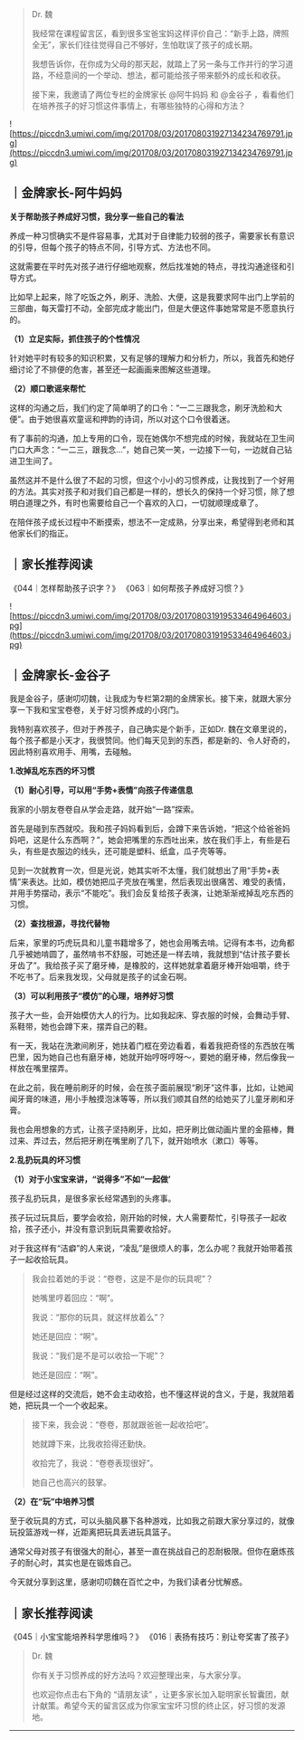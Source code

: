 > Dr. 魏
> 
> 我经常在课程留言区，看到很多宝爸宝妈这样评价自己：“新手上路，牌照全无”，家长们往往觉得自己不够好，生怕耽误了孩子的成长期。
> 
> 我想告诉你，在你成为父母的那天起，就踏上了另一条与工作并行的学习道路，不经意间的一个举动、想法，都可能给孩子带来额外的成长和收获。
> 
> 接下来，我邀请了两位专栏的金牌家长 @阿牛妈妈 和 @金谷子 ，看看他们在培养孩子的好习惯这件事情上，有哪些独特的心得和方法？

![https://piccdn3.umiwi.com/img/201708/03/201708031927134234769791.jpg](https://piccdn3.umiwi.com/img/201708/03/201708031927134234769791.jpg)

## ｜金牌家长-阿牛妈妈

 **关于帮助孩子养成好习惯，我分享一些自己的看法**

养成一种习惯确实不是件容易事，尤其对于自律能力较弱的孩子，需要家长有意识的引导，但每个孩子的特点不同，引导方式、方法也不同。

这就需要在平时先对孩子进行仔细地观察，然后找准她的特点，寻找沟通途径和引导方式。

比如早上起来，除了吃饭之外，刷牙、洗脸、大便，这是我要求阿牛出门上学前的三部曲，每天雷打不动，全部完成才能出门，但是大便这件事她常常是不愿意执行的。

 **（1）立足实际，抓住孩子的个性情况**

针对她平时有较多的知识积累，又有足够的理解力和分析力，所以，我首先和她仔细讨论了不排便的危害，甚至还一起画画来图解这些道理。

 **（2）顺口歌谣来帮忙**

这样的沟通之后，我们约定了简单明了的口令：“一二三跟我念，刷牙洗脸和大便”。由于她很喜欢童谣和押韵的诗词，所以对这个口令很着迷。

有了事前的沟通，加上专用的口令，现在她偶尔不想完成的时候，我就站在卫生间门口大声念：“一二三，跟我念…”，她自己笑一笑，一边接下一句，一边就自己钻进卫生间了。

虽然这并不是什么很了不起的习惯，但这个小小的习惯养成，让我找到了一个好用的方法。其实对孩子和对我们自己都是一样的，想长久的保持一个好习惯，除了想明白道理之外，有时也需要给自己一个喜欢的入口，一切就顺理成章了。

在陪伴孩子成长过程中不断摸索，想法不一定成熟，分享出来，希望得到老师和其他家长们的指正。

## ｜家长推荐阅读

《044｜怎样帮助孩子识字？》
《063｜如何帮孩子养成好习惯？》

![https://piccdn3.umiwi.com/img/201708/03/201708031919533464964603.jpg](https://piccdn3.umiwi.com/img/201708/03/201708031919533464964603.jpg)

## ｜金牌家长-金谷子

我是金谷子，感谢叨叨魏，让我成为专栏第2期的金牌家长。接下来，就跟大家分享一下我和宝宝卷卷，关于好习惯养成的小窍门。

我特别喜欢孩子，但对于养孩子，自己确实是个新手，正如Dr. 魏在文章里说的，每个孩子都是小天才，我很赞同。他们每天见到的东西，都是新的、令人好奇的，因此特别喜欢用手、用嘴，去碰触。

 **1.改掉乱吃东西的坏习惯**

 **（1）耐心引导，可以用“手势+表情”向孩子传递信息**

我家的小朋友卷卷自从学会走路，就开始“一路”探索。

首先是碰到东西就咬。我和孩子妈妈看到后，会蹲下来告诉她，“把这个给爸爸妈妈吧，这是什么东西啊？”，她会把嘴里的东西吐出来，放在我们手上，有些是石头，有些是衣服边的线头，还可能是塑料、纸盒，瓜子壳等等。

见到一次就教育一次，但是光说，她其实听不太懂，我们就想出了用“手势+表情”来表达。比如，模仿她把瓜子壳放在嘴里，然后表现出很痛苦、难受的表情，并用手势摆动，表示“不能吃”。我们会反复给孩子表演，让她渐渐戒掉乱吃东西的习惯。

 **（2）查找根源，寻找代替物**

后来，家里的巧虎玩具和儿童书籍增多了，她也会用嘴去啃。记得有本书，边角都几乎被她啃圆了，虽然啃书不舒服，可她还是一样去啃，我就想到“估计孩子要长牙齿了”。我给孩子买了磨牙棒，是橡胶的，这样她就拿着磨牙棒开始咀嚼，终于不吃书了。后来我发现，父母就是孩子的试金石啊。

 **（3）可以利用孩子“模仿”的心理，培养好习惯**

孩子大一些，会开始模仿大人的行为。比如我起床、穿衣服的时候，会舞动手臂、系鞋带，她也会蹲下来，摆弄自己的鞋。

有一天，我站在洗漱间刷牙，她扶着门框在旁边看着，看着我把奇怪的东西放在嘴巴里，因为她自己也有磨牙棒，她就开始哼呀哼呀～，要她的磨牙棒，然后像我一样放在嘴里摆弄。

在此之前，我在睡前刷牙的时候，会在孩子面前展现“刷牙”这件事，比如，让她闻闻牙膏的味道，用小手触摸泡沫等等，所以我们顺其自然的给她买了儿童牙刷和牙膏。

我也会用想象的方式，让孩子坚持刷牙，比如，把牙刷比做动画片里的金箍棒，舞过来、弄过去，然后把牙刷在嘴里刷了几下，就开始喷水（漱口）等等。

 **2.乱扔玩具的坏习惯**

 **（1）对于小宝宝来讲，“说得多”不如“一起做’**

孩子乱扔玩具，是很多家长经常遇到的头疼事。

孩子玩过玩具后，要学会收拾，刚开始的时候，大人需要帮忙，引导孩子一起收拾，孩子还小，并没有意识到玩具需要收拾好。

对于我这样有“洁癖”的人来说，“凌乱”是很烦人的事，怎么办呢？我就开始带着孩子一起收拾玩具。

> 我会拉着她的手说：“卷卷，这是不是你的玩具呢”？
> 
> 她嘴里哼着回应：“啊”。
> 
> 我说：“那你的玩具，就这样放着么”？
> 
> 她还是回应：“啊”。
> 
> 我说：“我们是不是可以收拾一下呢”？
> 
> 她还是回应：“啊”。

但是经过这样的交流后，她不会主动收拾，也不懂这样说的含义，于是，我就陪着她，把玩具一个一个收起来。

> 接下来，我会说：“卷卷，那就跟爸爸一起收拾吧”。
> 
> 她就蹲下来，比我收拾得还勤快。
> 
> 收拾完了，我说：“卷卷表现很好”。
> 
> 她自己也高兴的鼓掌。

 **（2）在“玩”中培养习惯**

至于收玩具的方式，可以头脑风暴下各种游戏，比如我之前跟大家分享过的，就像玩投篮游戏一样，近距离把玩具丢进玩具篮子。

通常父母对孩子有很强大的耐心，甚至一直在挑战自己的忍耐极限。但你在磨炼孩子的耐心时，其实也是在锻炼自己。

今天就分享到这里，感谢叨叨魏在百忙之中，为我们读者分忧解惑。

## ｜家长推荐阅读

《045｜小宝宝能培养科学思维吗？》
《016｜表扬有技巧：别让夸奖害了孩子》

> Dr. 魏
> 
> 你有关于习惯养成的好方法吗？欢迎整理出来，与大家分享。
> 
> 也欢迎你点击右下角的 “请朋友读” ，让更多家长加入聪明家长智囊团，献计献策。希望今天的留言区成为你家宝宝坏习惯的终止区，好习惯的发源地。

---
